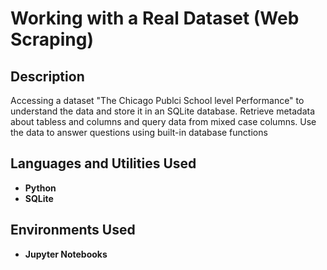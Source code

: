 <h1>Working with a Real Dataset (Web Scraping)</h1>

<h2>Description</h2>
Accessing a dataset "The Chicago Publci School level Performance" to understand the data and store it in an SQLite database. Retrieve metadata about tabless and columns and query data from mixed case columns. Use the data to answer questions using built-in database functions
<br />


<h2>Languages and Utilities Used</h2>

- <b>Python</b> 
- <b>SQLite</b>

<h2>Environments Used </h2>

- <b>Jupyter Notebooks</b>


